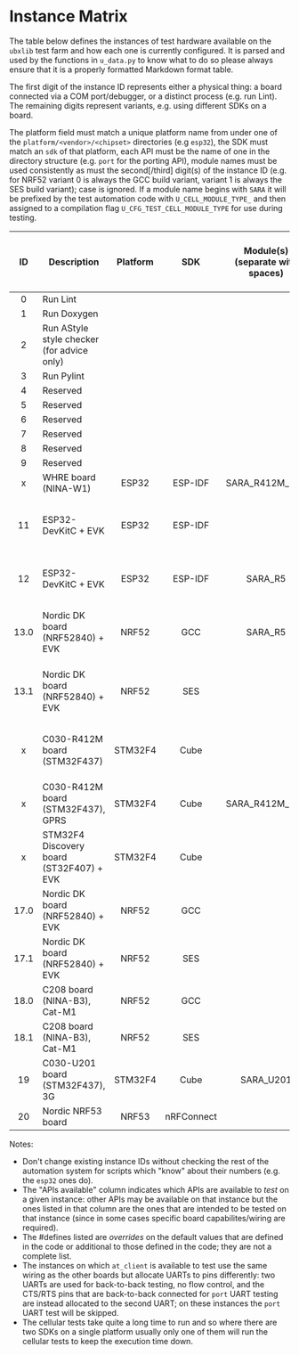 # Instance Matrix
The table below defines the instances of test hardware available on the `ubxlib` test farm and how each one is currently configured.  It is parsed and used by the functions in `u_data.py` to know what to do so please always ensure that it is a properly formatted Markdown format table.

The first digit of the instance ID represents either a physical thing: a board connected via a COM port/debugger, or a distinct process (e.g. run Lint).  The remaining digits represent variants, e.g. using different SDKs on a board.

The platform field must match a unique platform name from under one of the `platform/<vendor>/<chipset>` directories (e.g `esp32`), the SDK must match an `sdk` of that platform, each API must be the name of one in the directory structure (e.g. `port` for the porting API), module names must be used consistently as must the second\[/third\] digit(s) of the instance ID (e.g. for NRF52 variant 0 is always the GCC build variant, variant 1 is always the SES build variant); case is ignored.  If a module name begins with `SARA` it will be prefixed by the test automation code with `U_CELL_MODULE_TYPE_` and then assigned to a compilation flag `U_CFG_TEST_CELL_MODULE_TYPE` for use during testing.

|  ID   | Description                                | Platform  |     SDK    | Module(s) (separate with spaces) |  APIs available (separate with spaces)      | #define overrides (separate with spaces) |
| :---: | ------------------------------------------ | :-------: | :--------: | :------------------------------: | ------------------------------------------- | ---------------------------------------- |
| 0     | Run Lint                                   |           |            |                                  |                                             |                                          |
| 1     | Run Doxygen                                |           |            |                                  |                                             |                                          |
| 2     | Run AStyle style checker (for advice only) |           |            |                                  |                                             |                                          |
| 3     | Run Pylint                                 |           |            |                                  |                                             |                                          |
| 4     | Reserved                                   |           |            |                                  |                                             |                                          |
| 5     | Reserved                                   |           |            |                                  |                                             |                                          |
| 6     | Reserved                                   |           |            |                                  |                                             |                                          |
| 7     | Reserved                                   |           |            |                                  |                                             |                                          |
| 8     | Reserved                                   |           |            |                                  |                                             |                                          |
| 9     | Reserved                                   |           |            |                                  |                                             |                                          |
| x     | WHRE board (NINA-W1)                       |   ESP32   |   ESP-IDF  | SARA_R412M_03B                   | port cell                                   | U_CFG_TEST_PIN_A=-1 U_CFG_TEST_PIN_B=-1 U_CFG_TEST_PIN_C=-1  U_CFG_TEST_UART_A=-1 |
| 11    | ESP32-DevKitC + EVK                        |   ESP32   |   ESP-IDF  |                                  | port at_client                              | U_CFG_TEST_UART_B=1 U_CFG_TEST_PIN_UART_A_CTS=-1 U_CFG_TEST_PIN_UART_A_RTS=-1 U_CFG_TEST_PIN_UART_A_RXD=26 U_CFG_TEST_PIN_UART_B_TXD=27 U_CFG_TEST_PIN_UART_B_RXD=14 |
| 12    | ESP32-DevKitC + EVK                        |   ESP32   |   ESP-IDF  | SARA_R5                          | port cell                                   | U_CFG_APP_PIN_CELL_TXD=21 U_CFG_APP_PIN_CELL_RXD=19 U_CFG_APP_PIN_CELL_VINT=-1 U_CFG_APP_PIN_CELL_ENABLE_POWER=-1 |
| 13.0  | Nordic DK board (NRF52840) + EVK           |   NRF52   |     GCC    | SARA_R5                          | port at_client cell                         | U_CFG_TEST_UART_B=0 U_CFG_TEST_PIN_UART_A_CTS=-1 U_CFG_TEST_PIN_UART_A_RTS=-1 U_CFG_TEST_PIN_UART_B_TXD=44 U_CFG_TEST_PIN_UART_B_RXD=43 U_CFG_TEST_PIN_UART_A_RXD=45 |
| 13.1  | Nordic DK board (NRF52840) + EVK           |   NRF52   |     SES    |                                  | port at_client                              | U_CFG_TEST_UART_B=0 U_CFG_TEST_PIN_UART_A_CTS=-1 U_CFG_TEST_PIN_UART_A_RTS=-1 U_CFG_TEST_PIN_UART_B_TXD=44 U_CFG_TEST_PIN_UART_B_RXD=43 U_CFG_TEST_PIN_UART_A_RXD=45 |
| x     | C030-R412M board (STM32F437)               |  STM32F4  |    Cube    |                                  | port at_client                              | U_CFG_TEST_UART_B=1 U_CFG_TEST_PIN_UART_B_TXD=0x16 U_CFG_TEST_PIN_UART_B_RXD=0x17 U_CFG_TEST_PIN_UART_A_RTS=-1 U_CFG_TEST_PIN_UART_A_CTS=-1 |
| x     | C030-R412M board (STM32F437), GPRS         |  STM32F4  |    Cube    | SARA_R412M_02B                   | port cell                                   | U_CELL_NET_TEST_RAT=U_CELL_NET_RAT_GSM_GPRS_EGPRS |
| x     | STM32F4 Discovery board (ST32F407) + EVK   |  STM32F4  |    Cube    |                                  | port                                        | HSE_VALUE=((uint32_t)8000000U)           |
| 17.0  | Nordic DK board (NRF52840) + EVK           |   NRF52   |     GCC    |                                  | port                                        |                                          |
| 17.1  | Nordic DK board (NRF52840) + EVK           |   NRF52   |     SES    |                                  | port                                        |                                          |
| 18.0  | C208 board (NINA-B3), Cat-M1               |   NRF52   |     GCC    |                                  | port                                        | U_CFG_TEST_PIN_A=-1 U_CFG_TEST_PIN_B=-1 U_CFG_TEST_PIN_C=-1 U_CFG_TEST_UART_A=-1 |
| 18.1  | C208 board (NINA-B3), Cat-M1               |   NRF52   |     SES    |                                  | port                                        | U_CFG_TEST_PIN_A=-1 U_CFG_TEST_PIN_B=-1 U_CFG_TEST_PIN_C=-1 U_CFG_TEST_UART_A=-1 |
| 19    | C030-U201 board (STM32F437), 3G            |  STM32F4  |    Cube    | SARA_U201                        | port cell                                   | U_CFG_APP_CELL_UART=2  U_CFG_APP_PIN_CELL_TXD=0x35 U_CFG_APP_PIN_CELL_RXD=0x36 U_CFG_APP_PIN_CELL_RTS=0x34 U_CFG_APP_PIN_CELL_CTS=0x33 |
| 20    | Nordic NRF53 board                         |   NRF53   | nRFConnect |                                  | port                                        |                                          |

Notes:
- Don't change existing instance IDs without checking the rest of the automation system for scripts which "know" about their numbers (e.g. the `esp32` ones do).
- The "APIs available" column indicates which APIs are available to *test* on a given instance: other APIs may be available on that instance but the ones listed in that column are the ones that are intended to be tested on that instance (since in some cases specific board capabilites/wiring are required).
- The #defines listed are *overrides* on the default values that are defined in the code or additional to those defined in the code; they are not a complete list.
- The instances on which `at_client` is available to test use the same wiring as the other boards but allocate UARTs to pins differently: two UARTs are used for back-to-back testing, no flow control, and the CTS/RTS pins that are back-to-back connected for `port` UART testing are instead allocated to the second UART; on these instances the `port` UART test will be skipped.
- The cellular tests take quite a long time to run and so where there are two SDKs on a single platform usually only one of them will run the cellular tests to keep the execution time down.